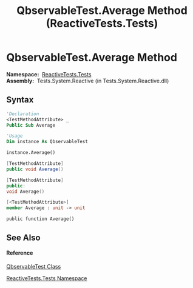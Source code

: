 ﻿---
title: QbservableTest.Average Method  (ReactiveTests.Tests)
TOCTitle: Average Method
ms:assetid: M:ReactiveTests.Tests.QbservableTest.Average
ms:mtpsurl: https://msdn.microsoft.com/en-us/library/reactivetests.tests.qbservabletest.average(v=VS.103)
ms:contentKeyID: 36620010
ms.date: 06/28/2011
mtps_version: v=VS.103
f1_keywords:
- ReactiveTests.Tests.QbservableTest.Average
dev_langs:
- CSharp
- JScript
- VB
- FSharp
- c++
---

# QbservableTest.Average Method

**Namespace:**  [ReactiveTests.Tests](hh289046\(v=vs.103\).md)  
**Assembly:**  Tests.System.Reactive (in Tests.System.Reactive.dll)

## Syntax

``` vb
'Declaration
<TestMethodAttribute> _
Public Sub Average
```

``` vb
'Usage
Dim instance As QbservableTest

instance.Average()
```

``` csharp
[TestMethodAttribute]
public void Average()
```

``` c++
[TestMethodAttribute]
public:
void Average()
```

``` fsharp
[<TestMethodAttribute>]
member Average : unit -> unit 
```

``` jscript
public function Average()
```

## See Also

#### Reference

[QbservableTest Class](hh315250\(v=vs.103\).md)

[ReactiveTests.Tests Namespace](hh289046\(v=vs.103\).md)

